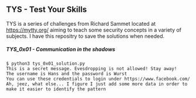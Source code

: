 ## TYS - Test Your Skills 

TYS is a series of challenges from Richard Sammet located at  https://mytty.org/ aiming to teach some security concepts in a variety of subjects. I have this repositry to save the solutions when needed.


##### TYS_0x01 - Communication in the shadows

```
$ python3 tys_0x01_solution.py
This is a secret message. Evesdropping is not allowed! Stay away!  
The username is Hans and the password is Wurst
You can use these credentials to login under https://www.facebook.com/
Ah, jeez, what else... I figure I just add some more data in order to make it easier to identify the pattern
```
